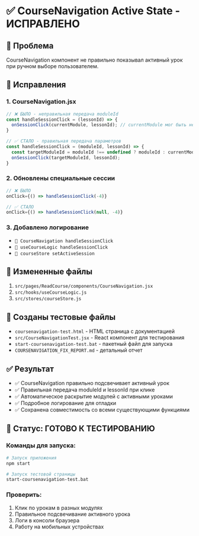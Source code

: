 # ✅ CourseNavigation Active State - ИСПРАВЛЕНО

## 🎯 Проблема
CourseNavigation компонент не правильно показывал активный урок при ручном выборе пользователем.

## 🔧 Исправления

### 1. CourseNavigation.jsx
```jsx
// ❌ БЫЛО - неправильная передача moduleId
const handleSessionClick = (lessonId) => {
  onSessionClick(currentModule, lessonId); // currentModule мог быть неактуальным
}

// ✅ СТАЛО - правильная передача параметров
const handleSessionClick = (moduleId, lessonId) => {
  const targetModuleId = moduleId !== undefined ? moduleId : currentModule;
  onSessionClick(targetModuleId, lessonId);
}
```

### 2. Обновлены специальные сессии
```jsx
// ❌ БЫЛО
onClick={() => handleSessionClick(-4)}

// ✅ СТАЛО
onClick={() => handleSessionClick(null, -4)}
```

### 3. Добавлено логирование
- `🎯 CourseNavigation handleSessionClick`
- `🔄 useCourseLogic handleSessionClick`
- `🎯 courseStore setActiveSession`

## 📁 Измененные файлы
1. `src/pages/ReadCourse/components/CourseNavigation.jsx`
2. `src/hooks/useCourseLogic.js`
3. `src/stores/courseStore.js`

## 🧪 Созданы тестовые файлы
- `coursenavigation-test.html` - HTML страница с документацией
- `src/CourseNavigationTest.jsx` - React компонент для тестирования
- `start-coursenavigation-test.bat` - пакетный файл для запуска
- `COURSENAVIGATION_FIX_REPORT.md` - детальный отчет

## ✅ Результат
- ✅ CourseNavigation правильно подсвечивает активный урок
- ✅ Правильная передача moduleId и lessonId при клике
- ✅ Автоматическое раскрытие модулей с активными уроками
- ✅ Подробное логирование для отладки
- ✅ Сохранена совместимость со всеми существующими функциями

## 🚀 Статус: ГОТОВО К ТЕСТИРОВАНИЮ

### Команды для запуска:
```bash
# Запуск приложения
npm start

# Запуск тестовой страницы
start-coursenavigation-test.bat
```

### Проверить:
1. Клик по урокам в разных модулях
2. Правильное подсвечивание активного урока
3. Логи в консоли браузера
4. Работу на мобильных устройствах
